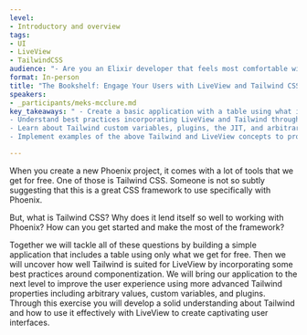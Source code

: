 ```yaml
---
level:
- Introductory and overview
tags:
- UI
- LiveView
- TailwindCSS
audience: "- Are you an Elixir developer that feels most comfortable with back-end work, but sometimes find yourself needing to create user interfaces? Are you new to Phoenix LiveView and/or Tailwind CSS? Do you wonder what tools are available to you out of the box with Phoenix and how to best utilize them to make a friendly user experience? If any of these resonate, then this talk is for you!"
format: In-person
title: "The Bookshelf: Engage Your Users with LiveView and Tailwind CSS"
speakers:
- _participants/meks-mcclure.md
key_takeaways: " - Create a basic application with a table using what is provided for developers in a new Phoenix project with LiveView and Tailwind CSS.\n
- Understand best practices incorporating LiveView and Tailwind through componentization.\n
- Learn about Tailwind custom variables, plugins, the JIT, and arbitrary values.\n
- Implement examples of the above Tailwind and LiveView concepts to progressively improve the user experience and enrich the interactivity of the table."

---
```

When you create a new Phoenix project, it comes with a lot of tools that we get for free. One of those is Tailwind CSS. Someone is not so subtly suggesting that this is a great CSS framework to use specifically with Phoenix.

But, what is Tailwind CSS? Why does it lend itself so well to working with Phoenix? How can you get started and make the most of the framework?

Together we will tackle all of these questions by building a simple application that includes a table using only what we get for free. Then we will uncover how well Tailwind is suited for LiveView by incorporating some best practices around componentization. We will bring our application to the next level to improve the user experience using more advanced Tailwind properties including arbitrary values, custom variables, and plugins. Through this exercise you will develop a solid understanding about Tailwind and how to use it effectively with LiveView to create captivating user interfaces.